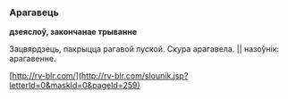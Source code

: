 ### Арагавець
**дзеяслоў, закончанае трыванне**

Зацвярдзець, пакрыцца рагавой луской. Скура арагавела. || назоўнік: арагавенне.

<a rel="author">[http://rv-blr.com/](http://rv-blr.com/slounik.jsp?letterId=0&maskId=0&pageId=259)</a>
